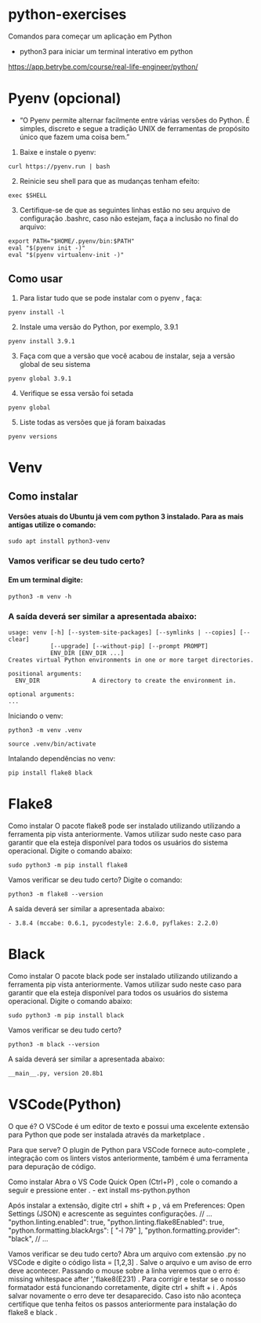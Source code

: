 # python-exercises
Comandos para começar um aplicação em Python
  - python3 para iniciar um terminal interativo em python


https://app.betrybe.com/course/real-life-engineer/python/

# Pyenv (opcional)
  - “O Pyenv permite alternar facilmente entre várias versões do Python. É simples, discreto e segue a tradição UNIX de ferramentas de propósito único que fazem uma coisa bem.”

  1. Baixe e instale o pyenv:
```
curl https://pyenv.run | bash
```
  2. Reinicie seu shell para que as mudanças tenham efeito:
```
exec $SHELL
```
  3. Certifique-se de que as seguintes linhas estão no seu arquivo de configuração .bashrc, caso não estejam, faça a inclusão no final do arquivo:
```
export PATH="$HOME/.pyenv/bin:$PATH"
eval "$(pyenv init -)"
eval "$(pyenv virtualenv-init -)"
```
  ## Como usar
   1. Para listar tudo que se pode instalar com o pyenv , faça:
```
pyenv install -l
```
   2. Instale uma versão do Python, por exemplo, 3.9.1
```
pyenv install 3.9.1
```
   3. Faça com que a versão que você acabou de instalar, seja a versão global de seu sistema
```
pyenv global 3.9.1
```
   4. Verifique se essa versão foi setada
```
pyenv global
```
   5. Liste todas as versões que já foram baixadas
```
pyenv versions
```

# Venv
  ## Como instalar
   #### Versões atuais do Ubuntu já vem com python 3 instalado. Para as mais antigas utilize o comando:
```
sudo apt install python3-venv
```
      
  ### Vamos verificar se deu tudo certo?
   #### Em um terminal digite:
```
python3 -m venv -h
```
  ### A saída deverá ser similar a apresentada abaixo:

    usage: venv [-h] [--system-site-packages] [--symlinks | --copies] [--clear]
                [--upgrade] [--without-pip] [--prompt PROMPT]
                ENV_DIR [ENV_DIR ...]
    Creates virtual Python environments in one or more target directories.

    positional arguments:
      ENV_DIR               A directory to create the environment in.

    optional arguments:
    ...

  Iniciando o venv:
```
python3 -m venv .venv
```
```
source .venv/bin/activate
```
  Intalando dependências no venv:
```
pip install flake8 black
```

# Flake8
  Como instalar
  O pacote flake8 pode ser instalado utilizando utilizando a ferramenta pip vista anteriormente. Vamos utilizar sudo neste caso para garantir que ela esteja disponível para todos os usuários do sistema operacional. Digite o comando abaixo:
 ```
sudo python3 -m pip install flake8
```
  Vamos verificar se deu tudo certo?
  Digite o comando:
```
python3 -m flake8 --version
```
  A saída deverá ser similar a apresentada abaixo:
```
- 3.8.4 (mccabe: 0.6.1, pycodestyle: 2.6.0, pyflakes: 2.2.0)
```

# Black
  Como instalar
  O pacote black pode ser instalado utilizando utilizando a ferramenta pip vista anteriormente. Vamos utilizar sudo neste caso para garantir que ela esteja disponível para todos os usuários do sistema operacional. Digite o comando abaixo:
```
sudo python3 -m pip install black
```
  Vamos verificar se deu tudo certo?
```
python3 -m black --version
```
  A saída deverá ser similar a apresentada abaixo:
```
__main__.py, version 20.8b1
```

# VSCode(Python)
  O que é?
    O VSCode é um editor de texto e possui uma excelente extensão para Python que pode ser instalada através da marketplace .

  Para que serve?
    O plugin de Python para VSCode fornece auto-complete , integração com os linters vistos anteriormente, também é uma ferramenta para depuração de código.

  Como instalar
    Abra o VS Code Quick Open (Ctrl+P) , cole o comando a seguir e pressione enter .
    - ext install ms-python.python

  Após instalar a extensão, digite ctrl + shift + p , vá em Preferences: Open Settings (JSON) e acrescente as seguintes configurações.
    // ...
        "python.linting.enabled": true,
        "python.linting.flake8Enabled": true,
        "python.formatting.blackArgs": [
            "-l 79"
        ],
        "python.formatting.provider": "black",
    // ...

  Vamos verificar se deu tudo certo?
    Abra um arquivo com extensão .py no VSCode e digite o código lista = [1,2,3] . Salve o arquivo e um aviso de erro deve acontecer.
    Passando o mouse sobre a linha veremos que o erro é: missing whitespace after ','flake8(E231) .
    Para corrigir e testar se o nosso formatador está funcionando corretamente, digite ctrl + shift + i . Após salvar novamente o erro deve ter desaparecido. Caso isto não aconteça certifique que tenha feitos os passos anteriormente para instalação do flake8 e black .
